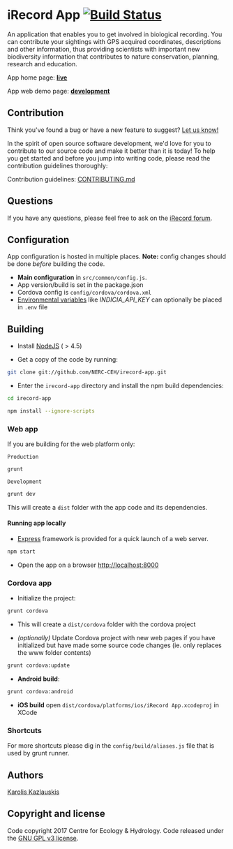 # iRecord App [![Build Status](https://travis-ci.org/NERC-CEH/irecord-app.svg?branch=master)](https://travis-ci.org/NERC-CEH/irecord-app)

An application that enables you to get involved in biological
recording. You can contribute your sightings with GPS acquired coordinates,
descriptions and other information, thus providing scientists with important
new biodiversity information that contributes to nature conservation,
planning, research and education.

App home page: **[live](https://irecord.org.uk/app/)**

App web demo page: **[development](https://irecord-app.herokuapp.com)**


## Contribution

Think you've found a bug or have a new feature to suggest?
[Let us know!](https://github.com/NERC-CEH/irecord-app/issues)

In the spirit of open source software development, we'd love for you to contribute
to our source code and make it better than it is today! To help you get started
and before you jump into writing code, please read the contribution guidelines
thoroughly:

Contribution guidelines:
[CONTRIBUTING.md](https://github.com/NERC-CEH/irecord-app/blob/master/CONTRIBUTING.md)


## Questions

If you have any questions, please feel free to ask on the
[iRecord forum](http://www.brc.ac.uk/irecord/forum/26).


## Configuration

App configuration is hosted in multiple places. **Note:** config changes should be done *before* building the code.

* **Main configuration** in `src/common/config.js`.
* App version/build is set in the package.json
* Cordova config is `config/cordova/cordova.xml`
* [Environmental variables](https://wiki.archlinux.org/index.php/environment_variables) like *INDICIA_API_KEY* can optionally be placed in `.env` file


## Building

- Install [NodeJS](http://nodejs.org/) ( > 4.5)

- Get a copy of the code by running:

```bash
git clone git://github.com/NERC-CEH/irecord-app.git
```

- Enter the `irecord-app` directory and install the npm build dependencies:

```bash
cd irecord-app
```
```bash
npm install --ignore-scripts
```

### Web app

If you are building for the web platform only:

`Production`

```bash
grunt
```

`Development`

```bash
grunt dev
```

This will create a `dist` folder with the app code and its dependencies.


#### Running app locally

- [Express](http://expressjs.com/) framework is provided for a quick
launch of a web server.

```bash
npm start
```

- Open the app on a browser [http://localhost:8000](http://localhost:8000)


### Cordova app

- Initialize the project:

```bash
grunt cordova
```

- This will create a `dist/cordova` folder with the cordova project

- *(optionally)* Update Cordova project with new web pages if you have initialized
 but have made some source code changes (ie. only replaces the www folder contents)

```bash
grunt cordova:update
```

- **Android build**:

```bash
grunt cordova:android
```

- **iOS build** open `dist/cordova/platforms/ios/iRecord App.xcodeproj` in XCode


### Shortcuts

For more shortcuts please dig in the `config/build/aliases.js` file that is used by grunt runner.

## Authors

[Karolis Kazlauskis](https://github.com/kazlauskis)


## Copyright and license

Code copyright 2017 Centre for Ecology & Hydrology.
Code released under the [GNU GPL v3 license](LICENSE).
